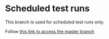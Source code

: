 # Scheduled test runs

This branch is used for scheduled test runs only.

Follow [this link to access the master branch](//github.com/SolaceDev/pubsubplus-connector-kafka-source/tree/master)